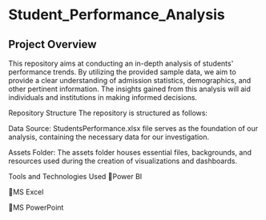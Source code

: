 # Student_Performance_Analysis
## Project Overview
This repository aims at conducting an in-depth analysis of students' performance trends. By utilizing the provided sample data, we aim to provide a clear understanding of admission statistics, demographics, and other pertinent information. The insights gained from this analysis will aid individuals and institutions in making informed decisions.

Repository Structure
The repository is structured as follows:

Data Source: StudentsPerformance.xlsx file serves as the foundation of our analysis, containing the necessary data for our investigation.

Assets Folder: The assets folder houses essential files, backgrounds, and resources used during the creation of visualizations and dashboards.

Tools and Technologies Used
📌Power BI

📌MS Excel

📌MS PowerPoint
